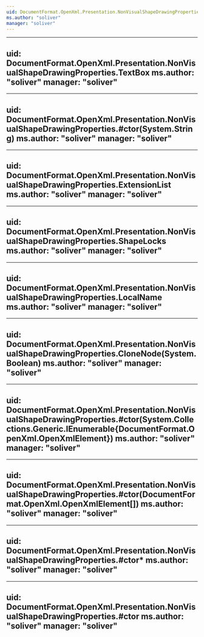 ```yaml
---
uid: DocumentFormat.OpenXml.Presentation.NonVisualShapeDrawingProperties
ms.author: "soliver"
manager: "soliver"
---
```


---
uid: DocumentFormat.OpenXml.Presentation.NonVisualShapeDrawingProperties.TextBox
ms.author: "soliver"
manager: "soliver"
---

---
uid: DocumentFormat.OpenXml.Presentation.NonVisualShapeDrawingProperties.#ctor(System.String)
ms.author: "soliver"
manager: "soliver"
---

---
uid: DocumentFormat.OpenXml.Presentation.NonVisualShapeDrawingProperties.ExtensionList
ms.author: "soliver"
manager: "soliver"
---

---
uid: DocumentFormat.OpenXml.Presentation.NonVisualShapeDrawingProperties.ShapeLocks
ms.author: "soliver"
manager: "soliver"
---

---
uid: DocumentFormat.OpenXml.Presentation.NonVisualShapeDrawingProperties.LocalName
ms.author: "soliver"
manager: "soliver"
---

---
uid: DocumentFormat.OpenXml.Presentation.NonVisualShapeDrawingProperties.CloneNode(System.Boolean)
ms.author: "soliver"
manager: "soliver"
---

---
uid: DocumentFormat.OpenXml.Presentation.NonVisualShapeDrawingProperties.#ctor(System.Collections.Generic.IEnumerable{DocumentFormat.OpenXml.OpenXmlElement})
ms.author: "soliver"
manager: "soliver"
---

---
uid: DocumentFormat.OpenXml.Presentation.NonVisualShapeDrawingProperties.#ctor(DocumentFormat.OpenXml.OpenXmlElement[])
ms.author: "soliver"
manager: "soliver"
---

---
uid: DocumentFormat.OpenXml.Presentation.NonVisualShapeDrawingProperties.#ctor*
ms.author: "soliver"
manager: "soliver"
---

---
uid: DocumentFormat.OpenXml.Presentation.NonVisualShapeDrawingProperties.#ctor
ms.author: "soliver"
manager: "soliver"
---
